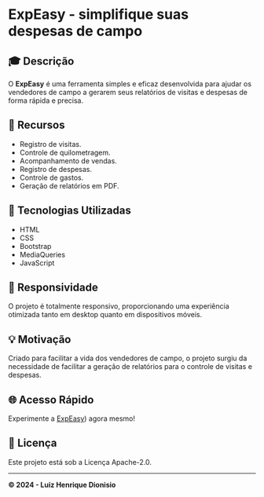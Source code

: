 # ExpEasy - simplifique suas despesas de campo


## 🎓 Descrição
O **ExpEasy** é uma ferramenta simples e eficaz desenvolvida para ajudar os vendedores de campo a gerarem seus relatórios de visitas e despesas de forma rápida e precisa.

## 🚀 Recursos
- Registro de visitas.
- Controle de quilometragem.
- Acompanhamento de vendas.
- Registro de despesas.
- Controle de gastos.
- Geração de relatórios em PDF.

## 🔧 Tecnologias Utilizadas
- HTML
- CSS
- Bootstrap
- MediaQueries
- JavaScript

## 📱 Responsividade
O projeto é totalmente responsivo, proporcionando uma experiência otimizada tanto em desktop quanto em dispositivos móveis.

## 💡 Motivação
Criado para facilitar a vida dos vendedores de campo, o projeto surgiu da necessidade de facilitar a geração de relatórios para o controle de visitas e despesas.

## 🌐 Acesso Rápido
Experimente a [ExpEasy]([link_para_o_projeto](https://expeasy.vercel.app/))) agora mesmo!

## 📄 Licença
Este projeto está sob a Licença Apache-2.0.

---

**© 2024 - Luiz Henrique Dionisio**
